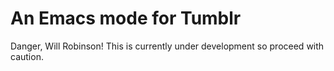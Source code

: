 An Emacs mode for Tumblr
========================

Danger, Will Robinson! 
This is currently under development so proceed with caution.
